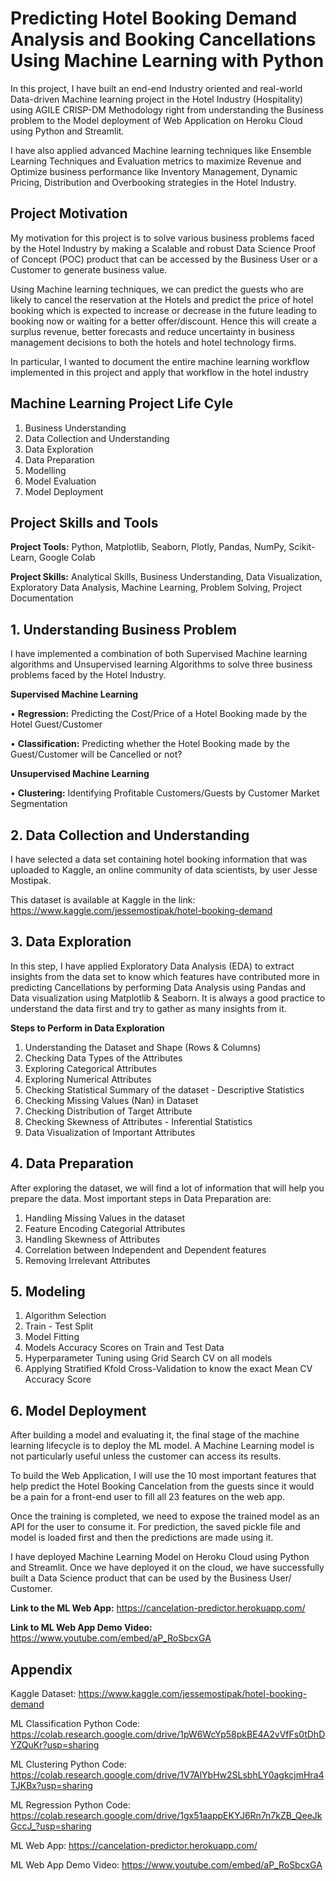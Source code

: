 
# Predicting Hotel Booking Demand Analysis and Booking Cancellations Using Machine Learning with Python

In this project, I have built an end-end Industry oriented and real-world Data-driven Machine
learning project in the Hotel Industry (Hospitality) using AGILE CRISP-DM Methodology right
from understanding the Business problem to the Model deployment of Web Application on
Heroku Cloud using Python and Streamlit.

I have also applied advanced Machine learning techniques like Ensemble Learning Techniques
and Evaluation metrics to maximize Revenue and Optimize business performance like
Inventory Management, Dynamic Pricing, Distribution and Overbooking strategies in the
Hotel Industry.




## Project Motivation

My motivation for this project is to solve various business problems faced by the Hotel
Industry by making a Scalable and robust Data Science Proof of Concept (POC) product that
can be accessed by the Business User or a Customer to generate business value.

Using Machine learning techniques, we can predict the guests who are likely to cancel the
reservation at the Hotels and predict the price of hotel booking which is expected to increase
or decrease in the future leading to booking now or waiting for a better offer/discount. Hence
this will create a surplus revenue, better forecasts and reduce uncertainty in business
management decisions to both the hotels and hotel technology firms.

In particular, I wanted to document the entire machine learning workflow implemented in
this project and apply that workflow in the hotel industry


## Machine Learning Project Life Cyle

  1. Business Understanding
  2. Data Collection and Understanding
  3. Data Exploration
  4. Data Preparation
  5. Modelling
  6. Model Evaluation
  7. Model Deployment


## Project Skills and Tools 

**Project Tools:** Python, Matplotlib, Seaborn, Plotly, Pandas, NumPy, Scikit-Learn, Google Colab 

**Project Skills:** Analytical Skills, Business Understanding, Data Visualization, Exploratory Data Analysis, Machine Learning, Problem Solving, Project Documentation 


## 1. Understanding Business Problem

I have implemented a combination of both Supervised Machine learning algorithms and
Unsupervised learning Algorithms to solve three business problems faced by the Hotel
Industry.

**Supervised Machine Learning**

• **Regression:** Predicting the Cost/Price of a Hotel Booking made by the Hotel
Guest/Customer

• **Classification:** Predicting whether the Hotel Booking made by the Guest/Customer will
be Cancelled or not?

**Unsupervised Machine Learning**

• **Clustering:** Identifying Profitable Customers/Guests by Customer Market
Segmentation

## 2. Data Collection and Understanding

I have selected a data set containing hotel booking information that was
uploaded to Kaggle, an online community of data scientists, by user Jesse Mostipak.

This dataset is available at Kaggle in the link: https://www.kaggle.com/jessemostipak/hotel-booking-demand

## 3. Data Exploration

In this step, I have applied Exploratory Data Analysis (EDA) to extract insights from the data set to know which features have contributed more in predicting Cancellations by performing Data Analysis using Pandas and Data visualization using Matplotlib & Seaborn. It is always a good practice to understand the data first and try to gather as many insights from it.

**Steps to Perform in Data Exploration**

1. Understanding the Dataset and Shape (Rows & Columns)
2. Checking Data Types of the Attributes
3. Exploring Categorical Attributes
4. Exploring Numerical Attributes
5. Checking Statistical Summary of the dataset - Descriptive Statistics
6. Checking Missing Values (Nan) in Dataset
7. Checking Distribution of Target Attribute
8. Checking Skewness of Attributes - Inferential Statistics
9. Data Visualization of Important Attributes

## 4. Data Preparation
After exploring the dataset, we will find a lot of information that will help you prepare the data. Most important steps in Data Preparation are:

1. Handling Missing Values in the dataset
2. Feature Encoding Categorial Attributes
3. Handling Skewness of Attributes
4. Correlation between Independent and Dependent features
5. Removing Irrelevant Attributes

## 5. Modeling

1. Algorithm Selection
2. Train - Test Split
3. Model Fitting
4. Models Accuracy Scores on Train and Test Data
5. Hyperparameter Tuning using Grid Search CV on all models
6. Applying Stratified Kfold Cross-Validation to know the exact Mean CV Accuracy Score

## 6. Model Deployment

After building a model and evaluating it, the final stage of the machine learning lifecycle is to
deploy the ML model. A Machine Learning model is not particularly useful unless the
customer can access its results.

To build the Web Application, I will use the 10 most important features that help predict the
Hotel Booking Cancelation from the guests since it would be a pain for a front-end user to fill
all 23 features on the web app.

Once the training is completed, we need to expose the trained model as an API for the user
to consume it. For prediction, the saved pickle file and model is loaded first and then the
predictions are made using it.

I have deployed Machine Learning Model on Heroku Cloud using Python and Streamlit. Once we have
deployed it on the cloud, we have successfully built a Data Science product that can be used by the
Business User/ Customer.

**Link to the ML Web App:** https://cancelation-predictor.herokuapp.com/

**Link to ML Web App Demo Video:** https://www.youtube.com/embed/aP_RoSbcxGA



## Appendix

Kaggle Dataset: https://www.kaggle.com/jessemostipak/hotel-booking-demand

ML Classification Python Code:
https://colab.research.google.com/drive/1pW6WcYp58pkBE4A2vVfFs0tDhDYZQuKr?usp=sharing

ML Clustering Python Code:
https://colab.research.google.com/drive/1V7AlYbHw2SLsbhLY0agkcjmHra4TJKBx?usp=sharing

ML Regression Python Code:
https://colab.research.google.com/drive/1gx51aappEKYJ6Rn7n7kZB_QeeJkGccJ_?usp=sharing

ML Web App: https://cancelation-predictor.herokuapp.com/

ML Web App Demo Video: https://www.youtube.com/embed/aP_RoSbcxGA

